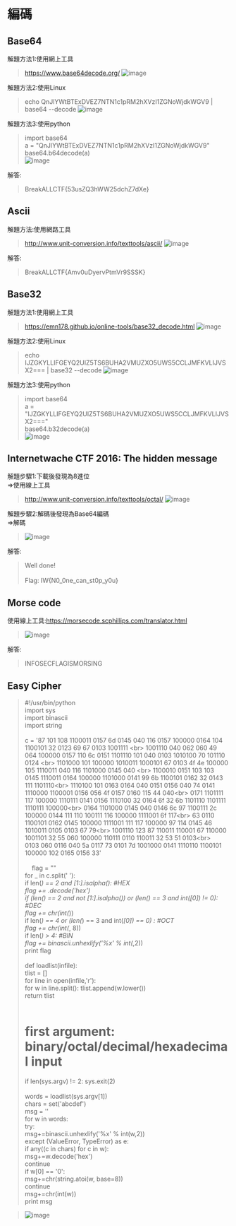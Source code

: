 # 編碼

## Base64

解題方法1:使用網上工具

>https://www.base64decode.org/
>![image](https://github.com/saho-yu/CTF2018/blob/master/code/pictures/Base64.png)

解題方法2:使用Linux

>echo QnJlYWtBTExDVEZ7NTN1c1pRM2hXVzI1ZGNoWjdkWGV9 | base64 --decode
>![image](https://github.com/saho-yu/CTF2018/blob/master/code/pictures/Base64(2).png)

解題方法3:使用python

>import base64<br>
>a = "QnJlYWtBTExDVEZ7NTN1c1pRM2hXVzI1ZGNoWjdkWGV9"<br>
>base64.b64decode(a)<br>
>![image](https://github.com/saho-yu/CTF2018/blob/master/code/pictures/Base64(3).png)

解答:

>BreakALLCTF{53usZQ3hWW25dchZ7dXe}


## Ascii

解題方法:使用網路工具

>http://www.unit-conversion.info/texttools/ascii/
>![image](https://github.com/saho-yu/CTF2018/blob/master/code/pictures/Ascii.png)

解答:

>BreakALLCTF{Amv0uDyervPtmVr9SSSK}


## Base32

解題方法1:使用網上工具

>https://emn178.github.io/online-tools/base32_decode.html
>![image](https://github.com/saho-yu/CTF2018/blob/master/code/pictures/Base32(1).png)

解題方法2:使用Linux

>echo IJZGKYLLIFGEYQ2UIZ5TS6BUHA2VMUZXO5UWS5CCLJMFKVLIJVSX2=== | base32 --decode
>![image](https://github.com/saho-yu/CTF2018/blob/master/code/pictures/Base32(2).png)

解題方法3:使用python

>import base64<br>
>a = "IJZGKYLLIFGEYQ2UIZ5TS6BUHA2VMUZXO5UWS5CCLJMFKVLIJVSX2==="<br>
>base64.b32decode(a)<br>
>![image](https://github.com/saho-yu/CTF2018/blob/master/code/pictures/Base32(3).png)


## Internetwache CTF 2016: The hidden message

解題步驟1:下載後發現為8進位<br>
=>使用線上工具

>http://www.unit-conversion.info/texttools/octal/
>![image](https://github.com/saho-yu/CTF2018/blob/master/code/pictures/the%20hidden%20message.png)

解題步驟2:解碼後發現為Base64編碼<br>
=>解碼

>![image](https://github.com/saho-yu/CTF2018/blob/master/code/pictures/the%20hidden%20message(2).png)

解答:

>Well done!<br>
><br>
>Flag: IW{N0_0ne_can_st0p_y0u}<br>


## Morse code

使用線上工具:https://morsecode.scphillips.com/translator.html<br>

>![image](https://github.com/saho-yu/CTF2018/blob/master/code/pictures/morse.png)

解答:

>INFOSECFLAGISMORSING


## Easy Cipher

>#!/usr/bin/python<br>
>import sys<br>
>import binascii<br>
>import string<br>
><br>
>c = '87 101 108 1100011 0157 6d 0145 040 116 0157 100000 0164 104 1100101 32 0123 69 67 0103 1001111 \<br>
>    1001110 040 062 060 49 064 100000 0157 110 6c 0151 1101110 101 040 0103 1010100 70 101110 0124 \<br>
>     1101000 101 100000 1010011 1000101 67 0103 4f 4e 100000 105 1110011 040 116 1101000 0145 040 \<br>
>     1100010 0151 103 103 0145 1110011 0164 100000 1101000 0141 99 6b 1100101 0162 32 0143 111 1101110\<br>
>     1110100 101 0163 0164 040 0151 0156 040 74 0141 1110000 1100001 0156 056 4f 0157 0160 115 44 040\<br>
>     0171 1101111 117 100000 1110111 0141 0156 1110100 32 0164 6f 32 6b 1101110 1101111 1110111 100000\<br>
>     0164 1101000 0145 040 0146 6c 97 1100111 2c 100000 0144 111 110 100111 116 100000 1111001 6f 117\<br>
>     63 0110 1100101 0162 0145 100000 1111001 111 117 100000 97 114 0145 46 1010011 0105 0103 67 79\<br>
>     1001110 123 87 110011 110001 67 110000 1001101 32 55 060 100000 110111 0110 110011 32 53 51 0103\<br>
>     0103 060 0116 040 5a 0117 73 0101 7d 1001000 0141 1110110 1100101 100000 102 0165 0156 33'<br>
><br>     
>flag = ""<br>
>for _ in c.split(' '):<br>
>  if len(_) == 2 and _[1:].isalpha(): #HEX<br>
>    flag += _.decode('hex')<br>
>  if (len(_) == 2 and not _[1:].isalpha()) or (len(_) == 3 and int(_[0]) != 0): #DEC<br>
>    flag += chr(int(_))<br>
>  if len(_) == 4 or (len(_) == 3 and int(_[0]) == 0) : #OCT<br>
>   flag += chr(int(_, 8))<br>
>  if len(_) > 4: #BIN<br>
>    flag += binascii.unhexlify('%x' % int(_,2))<br>
>print flag<br>
><br>
>def loadlist(infile):<br>
>	tlist = []<br>
>	for line in open(infile,'r'):<br>
>		for w in line.split(): tlist.append(w.lower())<br>
>	return tlist<br>
><br>
># first argument: binary/octal/decimal/hexadecimal input<br>
>if len(sys.argv) != 2: sys.exit(2)<br>
><br>
>words = loadlist(sys.argv[1])<br>
>chars = set('abcdef')<br>
>msg = ''<br>
>for w in words:<br>
>	try:<br>
>		msg+=binascii.unhexlify('%x' % int(w,2))<br>
>	except (ValueError, TypeError) as e:<br>
>		if any((c in chars) for c in w):<br>
>			msg+=w.decode('hex')<br>
>			continue<br>
>		if w[0] == '0':<br>
>			msg+=chr(string.atoi(w, base=8))<br>
>			continue<br>
>		msg+=chr(int(w))<br>
>print msg<br>

>![image](https://github.com/saho-yu/CTF2018/blob/master/code/pictures/easy%20cipher.png)
